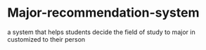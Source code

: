 # Major-recommendation-system
a system that helps students decide the field of study to major in customized to their person
